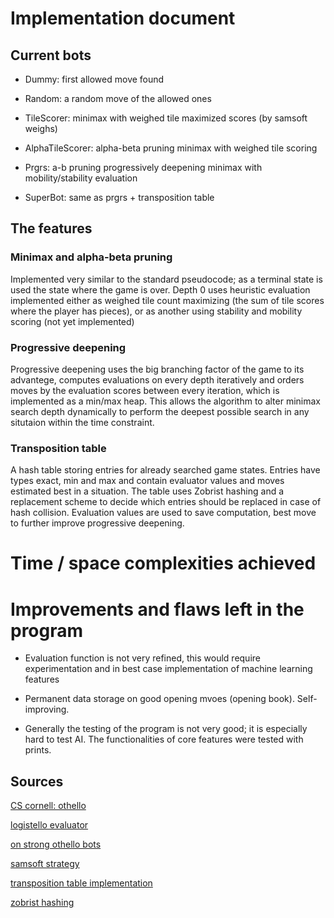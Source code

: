 <!--
Toteutusdokumentti

    Ohjelman yleisrakenne: aika guud atm
    Saavutetut aika- ja tilavaativuudet (m.m. O-analyysit pseudokoodista): PUUTTUU
    Suorituskyky- ja O-analyysivertailu (mikäli työ vertailupainotteinen): PUUTTUU
    Työn mahdolliset puutteet ja parannusehdotukset: semiok
    Lähteet-->

# Implementation document

## Current bots

* Dummy: first allowed move found

* Random: a random move of the allowed ones

* TileScorer: minimax with weighed tile maximized scores (by samsoft weighs)

* AlphaTileScorer: alpha-beta pruning minimax with weighed tile scoring

* Prgrs: a-b pruning progressively deepening minimax with mobility/stability evaluation

* SuperBot: same as prgrs + transposition table

## The features

### Minimax and alpha-beta pruning

Implemented very similar to the standard pseudocode; as a terminal state is used the state where the game is over. Depth 0 uses heuristic evaluation implemented either as weighed tile count maximizing (the sum of tile scores where the player has pieces), or as another using stability and mobility scoring (not yet implemented)

### Progressive deepening

Progressive deepening uses the big branching factor of the game to its advantege, computes evaluations on every depth iteratively and orders moves by the evaluation scores between every iteration, which is implemented as a min/max heap. This allows the algorithm to alter minimax search depth dynamically to perform the deepest possible search in any situtaion within the time constraint.

### Transposition table

A hash table storing entries for already searched game states. Entries have types exact, min and max and contain evaluator values and moves estimated best in a situation. The table uses Zobrist hashing and a replacement scheme to decide which entries should be replaced in case of hash collision. Evaluation values are used to save computation, best move to further improve progressive deepening.

# Time / space complexities achieved

# Improvements and flaws left in the program

* Evaluation function is not very refined, this would require experimentation and in best case implementation of machine learning features

* Permanent data storage on good opening mvoes (opening book). Self-improving.

* Generally the testing of the program is not very good; it is especially hard to test AI. The functionalities of core features were tested with prints.

## Sources
[CS cornell: othello](http://www.cs.cornell.edu/~yuli/othello/othello.html)

[logistello evaluator](https://citeseerx.ist.psu.edu/viewdoc/download?doi=10.1.1.49.7258&rep=rep1&type=pdf)

[on strong othello bots](https://link.springer.com/content/pdf/10.1007/978-0-387-35660-0_10.pdf)

[samsoft strategy](http://samsoft.org.uk/reversi/strategy.htm#rules)

[transposition table implementation](https://web.archive.org/web/20071031100051/http://www.brucemo.com/compchess/programming/hashing.htm)

[zobrist hashing](https://en.wikipedia.org/wiki/Zobrist_hashing)

